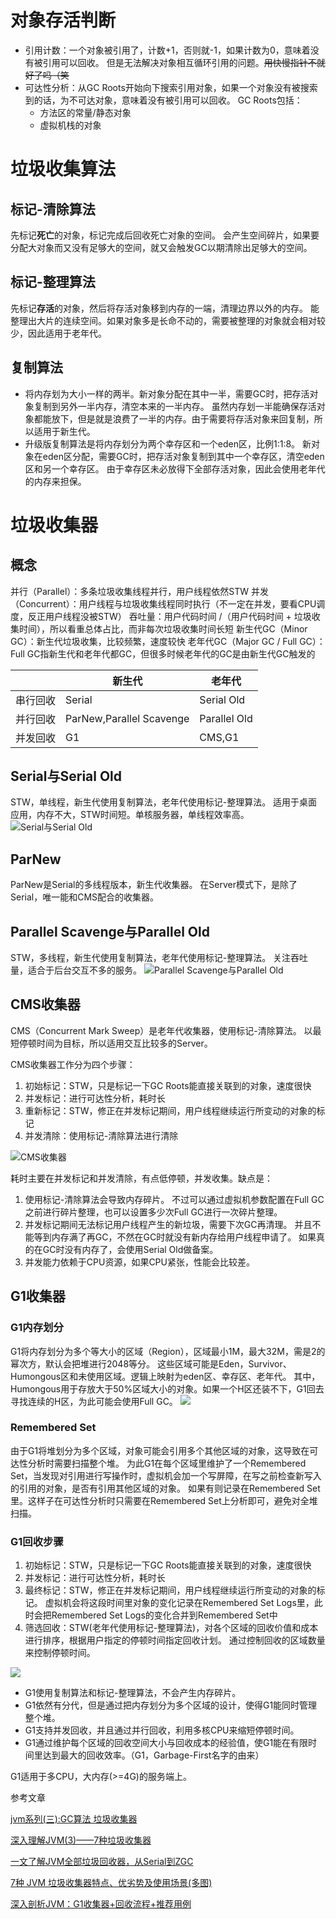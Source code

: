 # 对象存活判断
+ 引用计数：一个对象被引用了，计数+1，否则就-1，如果计数为0，意味着没有被引用可以回收。
  但是无法解决对象相互循环引用的问题。~~用快慢指针不就好了吗（笑~~
+ 可达性分析：从GC Roots开始向下搜索引用对象，如果一个对象没有被搜索到的话，为不可达对象，意味着没有被引用可以回收。
  GC Roots包括：
  - 方法区的常量/静态对象
  - 虚拟机栈的对象

# 垃圾收集算法

## 标记-清除算法
先标记**死亡**的对象，标记完成后回收死亡对象的空间。
会产生空间碎片，如果要分配大对象而又没有足够大的空间，就又会触发GC以期清除出足够大的空间。

## 标记-整理算法
先标记**存活**的对象，然后将存活对象移到内存的一端，清理边界以外的内存。
能整理出大片的连续空间。如果对象多是长命不动的，需要被整理的对象就会相对较少，因此适用于老年代。

## 复制算法
+ 将内存划为大小一样的两半。新对象分配在其中一半，需要GC时，把存活对象复制到另外一半内存，清空本来的一半内存。
  虽然内存划一半能确保存活对象都能放下，但是就是浪费了一半的内存。由于需要将存活对象来回复制，所以适用于新生代。
+ 升级版复制算法是将内存划分为两个幸存区和一个eden区，比例1:1:8。
  新对象在eden区分配，需要GC时，把存活对象复制到其中一个幸存区，清空eden区和另一个幸存区。
  由于幸存区未必放得下全部存活对象，因此会使用老年代的内存来担保。

# 垃圾收集器

## 概念
并行（Parallel）：多条垃圾收集线程并行，用户线程依然STW
并发（Concurrent）：用户线程与垃圾收集线程同时执行（不一定在并发，要看CPU调度，反正用户线程没被STW）
吞吐量：用户代码时间 /（用户代码时间 + 垃圾收集时间），所以看重总体占比，而非每次垃圾收集时间长短
新生代GC（Minor GC）：新生代垃圾收集，比较频繁，速度较快
老年代GC（Major GC / Full GC）：Full GC指新生代和老年代都GC，但很多时候老年代的GC是由新生代GC触发的

|        |新生代                  |老年代      |
|---     |---                     |---         |
|串行回收|Serial                  |Serial Old  |
|并行回收|ParNew,Parallel Scavenge|Parallel Old|
|并发回收|G1                      |CMS,G1      |

## Serial与Serial Old
STW，单线程，新生代使用复制算法，老年代使用标记-整理算法。
适用于桌面应用，内存不大，STW时间短。单核服务器，单线程效率高。
![Serial与Serial Old](/file/blog/code/20200515/pic.yupoo.com-crowhawk-6b90388c-6c281cf0.png.JPEG)

## ParNew
ParNew是Serial的多线程版本，新生代收集器。
在Server模式下，是除了Serial，唯一能和CMS配合的收集器。

## Parallel Scavenge与Parallel Old
STW，多线程，新生代使用复制算法，老年代使用标记-整理算法。
关注吞吐量，适合于后台交互不多的服务。
![Parallel Scavenge与Parallel Old](/file/blog/code/20200515/pic.yupoo.com-crowhawk-9a6b1249-b1800d45.png.JPEG)

## CMS收集器
CMS（Concurrent Mark Sweep）是老年代收集器，使用标记-清除算法。
以最短停顿时间为目标，所以适用交互比较多的Server。

CMS收集器工作分为四个步骤：
1. 初始标记：STW，只是标记一下GC Roots能直接关联到的对象，速度很快
2. 并发标记：进行可达性分析，耗时长
3. 重新标记：STW，修正在并发标记期间，用户线程继续运行所变动的对象的标记
4. 并发清除：使用标记-清除算法进行清除

![CMS收集器](/file/blog/code/20200515/pic.yupoo.com-crowhawk-fffcf9a2-f60599b2.png.JPEG)

耗时主要在并发标记和并发清除，有点低停顿，并发收集。缺点是：
1. 使用标记-清除算法会导致内存碎片。
  不过可以通过虚拟机参数配置在Full GC之前进行碎片整理，也可以设置多少次Full GC进行一次碎片整理。
2. 并发标记期间无法标记用户线程产生的新垃圾，需要下次GC再清理。
  并且不能等到内存满了再GC，不然在GC时就没有新内存给用户线程申请了。
  如果真的在GC时没有内存了，会使用Serial Old做备案。
3. 并发能力依赖于CPU资源，如果CPU紧张，性能会比较差。

## G1收集器
### G1内存划分
G1将内存划分为多个等大小的区域（Region），区域最小1M，最大32M，需是2的幂次方，默认会把堆进行2048等分。
这些区域可能是Eden，Survivor、Humongous区和未使用区域。逻辑上映射为eden区、幸存区、老年代。
其中，Humongous用于存放大于50%区域大小的对象。如果一个H区还装不下，G1回去寻找连续的H区，为此可能会使用Full GC。
![](/file/blog/code/20200515/pic4.zhimg.com-80-v2-8f3ff3c893b1460062885e5122adf4bb_720w.jpg.JPEG)

### Remembered Set
由于G1将堆划分为多个区域，对象可能会引用多个其他区域的对象，这导致在可达性分析时需要扫描整个堆。
为此G1在每个区域里维护了一个Remembered Set，当发现对引用进行写操作时，虚拟机会加一个写屏障，在写之前检查新写入的引用的对象，是否有引用其他区域的对象。
如果有则记录在Remembered Set里。这样子在可达性分析时只需要在Remembered Set上分析即可，避免对全堆扫描。

### G1回收步骤
1. 初始标记：STW，只是标记一下GC Roots能直接关联到的对象，速度很快
2. 并发标记：进行可达性分析，耗时长
3. 最终标记：STW，修正在并发标记期间，用户线程继续运行所变动的对象的标记。
  虚拟机会将这段时间里对象的变化记录在Remembered Set Logs里，此时会把Remembered Set Logs的变化合并到Remembered Set中
4. 筛选回收：STW(老年代使用标记-整理算法)，对各个区域的回收价值和成本进行排序，根据用户指定的停顿时间指定回收计划。
  通过控制回收的区域数量来控制停顿时间。

![](/file/blog/code/20200515/pic.yupoo.com-crowhawk-53b7a589-0bce1667.png.JPEG)

+ G1使用复制算法和标记-整理算法，不会产生内存碎片。
+ G1依然有分代，但是通过把内存划分为多个区域的设计，使得G1能同时管理整个堆。
+ G1支持并发回收，并且通过并行回收，利用多核CPU来缩短停顿时间。
+ G1通过维护每个区域的回收空间大小与回收成本的经验值，使G1能在有限时间里达到最大的回收效率。（G1，Garbage-First名字的由来）

G1适用于多CPU，大内存(>=4G)的服务端上。

参考文章

[jvm系列(三):GC算法 垃圾收集器](https://mp.weixin.qq.com/s/olNXcRAT3PTK-hV_ehtmtw)

[深入理解JVM(3)——7种垃圾收集器](https://crowhawk.github.io/2017/08/15/jvm_3/)

[一文了解JVM全部垃圾回收器，从Serial到ZGC](https://juejin.im/post/5bade237e51d450ea401fd71)

[7种 JVM 垃圾收集器特点、优劣势及使用场景(多图)](https://www.cnblogs.com/bigben0123/p/11365070.html)

[深入剖析JVM：G1收集器+回收流程+推荐用例](https://zhuanlan.zhihu.com/p/59861022)